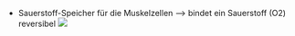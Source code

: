 - Sauerstoff-Speicher für die Muskelzellen --> bindet ein Sauerstoff (O2) reversibel
![](Pasted%20image%2020240426104208.png)
